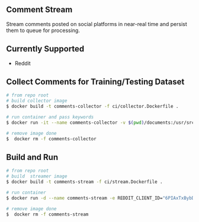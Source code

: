 ## Comment Stream
Stream comments posted on social platforms in near-real time and persist them to queue for processing.

## Currently Supported
- Reddit

## Collect Comments for Training/Testing Dataset
```bash 
# from repo root
# build collector image
$ docker build -t comments-collector -f ci/collector.Dockerfile .

# run container and pass keywords
$ docker run -it --name comments-collector -v $(pwd)/documents:/usr/src/app comments-collector 

# remove image done
$  docker rm -f comments-collector
```
## Build and Run

```bash 
# from repo root
# build  streamer image
$ docker build -t comments-stream -f ci/stream.Dockerfile .

# run container
$ docker run -d --name comments-stream -e REDDIT_CLIENT_ID="6PIAxTxBybD3cQ" -e REDDIT_CLIENT_SECRET="QEIog1oX_8JjUsQYzg8GYAmtQSq0tQ" comments-stream 

# remove image done
$  docker rm -f comments-stream
```